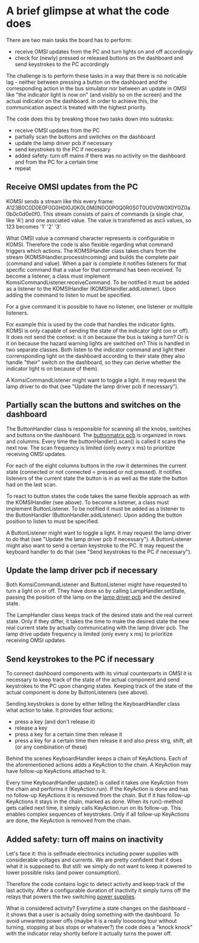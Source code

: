 # A brief glimpse at what the code does

There are two main tasks the board has to perform:
- receive OMSI updates from the PC and turn lights on and off accordingly
- check for (newly) pressed or released buttons on the dashboard and send keystrokes to the PC accordingly

The challenge is to perform these tasks in a way that there is no noticable lag - neither between pressing a button on the dashboard and the corresponding action in the bus simulator nor between an update in OMSI like "the indicator light is now on" (and visibly so on the screen) and the actual indicator on the dashboard. In order to achieve this, the communication aspect is treated with the highest priority.

The code does this by breaking those two tasks down into subtasks:
- receive OMSI updates from the PC
- partially scan the buttons and switches on the dashboard
- update the lamp driver pcb if necessary
- send keystrokes to the PC if necessary
- added safety: turn off mains if there was no activity on the dashboard and from the PC for a certain time
- repeat

## Receive OMSI updates from the PC

KOMSI sends a stream like this every frame: A123B0C0D0E0F0G0H0I0J0K0L0M0N0O0P0Q0R0S0T0U0V0W0X0Y0Z0a0b0c0d0e0f0. This stream consists of pairs of commands (a single char, like 'A') and one assciated value. The value is transferred as ascii values, so 123 becomes '1' '2' '3'.

What OMSI value a command character represents is configurable in KOMSI. Therefore the code is also flexible regarding what command triggers which actions. The KOMSIHandler class takes chars from the stream (KOMSIHandler.processIncoming) and builds the complete pair (command and value). When a pair is complete it notifies listeners for that specific command that a value for that command has been received. To become a listener, a class must implement KomsiCommandListener.receiveCommand. To be notified it must be added as a listener to the KOMSIHandler (KOMSIHandler.addListener). Upon adding the command to listen to must be specified.

For a give command it is possible to have no listener, one listener or multiple listeners.

For example this is used by the code that handles the indicator lights. KOMSI is only capable of sending the state of the indicator light (on or off). It does not send the context: is it on because the bus is taking a turn? Or is it on because the hazard warning lights are switched on? This is handled in two separate classes. Both listen to the indicator command and light their corrensponding light on the dashboard according to their state (they also handle "their" switch on the dashboard, so they can derive whether the indicator light is on because of them).

A KomsiCommandListener might want to toggle a light. It may request the lamp driver to do that (see "Update the lamp driver pcb if necessary").

## Partially scan the buttons and switches on the dashboard

The ButtonHandler class is responsible for scanning all the knobs, switches and buttons on the dashboard. The [buttonmatrix pcb](../buttonmatrix/buttonmatrix.md) is organized in rows and columms. Every time the buttonHandler().scan() is called it scans the next row. The scan frequency is limited (only every x ms) to prioritize receiving OMSI updates.

For each of the eight columns buttons in the row it determines the current state (connected or not connected = pressed or not pressed). It notifies listeners of the current state the button is in as well as the state the button had on the last scan.

To react to button states the code takes the same flexible approach as with the KOMSIHandler (see above). To become a listener, a class must implement ButtonListener. To be notified it must be added as a listener to the ButtonHandler (ButtonHandler.addListener). Upon adding the button position to listen to must be specified.

A ButtonListener might want to toggle a light. It may request the lamp driver to do that (see "Update the lamp driver pcb if necessary").
A ButtonListener might also want to send a certain keystroke to the PC. It may request the keyboard handler to do that (see "Send keystrokes to the PC if necessary").

## Update the lamp driver pcb if necessary

Both KomsiCommandListener and ButtonListener might have requested to turn a light on or off. They have done so by calling LampHandler.setState, passing the position of the lamp on the [lamp driver pcb](../lampdriver/lampdriver.md) and the desired state.

The LampHandler class keeps track of the desired state and the real current state. Only if they differ, it takes the time to make the desired state the new real current state by actually communicating with the lamp driver pcb. The lamp drive update frequency is limited (only every x ms) to prioritize receiving OMSI updates.

## Send keystrokes to the PC if necessary

To connect dashboard components with its virtual counterparts in OMSI it is necessary to keep track of the state of the actual component and send keystrokes to the PC upon changing states. Keeping track of the state of the actual component is done by ButtonListeners (see above).

Sending keystrokes is done by either telling the KeyboardHandler class what action to take. It provides four actions:
- press a key (and don't release it)
- release a key
- press a key for a certain time then release it
- press a key for a certain time then release it and also press strg, shift, alt (or any combination of these)

Behind the scenes KeyboardHandler keeps a chain of KeyActions. Each of the aforementioned actions adds a KeyAction to the chain. A KeyAction may have follow-up KeyActions attached to it.

Every time KeyboardHandler.update() is called it takes one KeyAction from the chain and performs it (KeyAction.run). If the KeyAction is done and has no follow-up KeyActions it is removed from the chain. But if it has follow-up KeyActions it stays in the chain, marked as done. When its run()-method gets called next time, it simply calls KeyAction.run on its follow-up. This enables complex sequences of keystrokes. Only if all follow-up KeyActions are done, the KeyAction is removed from the chain.

## Added safety: turn off mains on inactivity

Let's face it: this is selfmade electronics including power supplies with considerable voltages and currents. We are pretty confident that it does what it is supposed to. But still: we simply do not want to keep it powered to lower possible risks (and power consumption).

Therefore the code contains logic to detect activity and keep track of the last activity. After a configurable duration of inactivity it simply turns off the relays that powers the two switching [power supplies](../powersupply/powersupply.md).

What is considered activity? Everytime a state changes on the dashboard - it shows that a user is actually doing something with the dashboard. To avoid unwanted power offs (maybe it is a really looooong tour without turning, stopping at bus stops or whatever?) the code does a "knock knock" with the indicator relay shortly before it actually turns the power off.